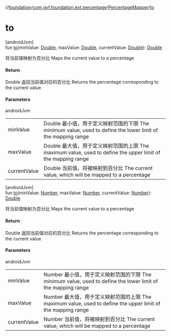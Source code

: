 //[foundation](../../../index.md)/[com.gyf.foundation.ext.percentage](../index.md)/[PercentageMapper](index.md)/[to](to.md)

# to

[androidJvm]\
fun [to](to.md)(minValue: [Double](https://kotlinlang.org/api/core/kotlin-stdlib/kotlin/-double/index.html), maxValue: [Double](https://kotlinlang.org/api/core/kotlin-stdlib/kotlin/-double/index.html), currentValue: [Double](https://kotlinlang.org/api/core/kotlin-stdlib/kotlin/-double/index.html)): [Double](https://kotlinlang.org/api/core/kotlin-stdlib/kotlin/-double/index.html)

将当前值映射为百分比 Maps the current value to a percentage

#### Return

Double 返回当前值对应的百分比     Returns the percentage corresponding to the current value

#### Parameters

androidJvm

| | |
|---|---|
| minValue | Double 最小值，用于定义映射范围的下限     The minimum value, used to define the lower limit of the mapping range |
| maxValue | Double 最大值，用于定义映射范围的上限     The maximum value, used to define the upper limit of the mapping range |
| currentValue | Double 当前值，将被映射到百分比     The current value, which will be mapped to a percentage |

[androidJvm]\
fun [to](to.md)(minValue: [Number](https://kotlinlang.org/api/core/kotlin-stdlib/kotlin/-number/index.html), maxValue: [Number](https://kotlinlang.org/api/core/kotlin-stdlib/kotlin/-number/index.html), currentValue: [Number](https://kotlinlang.org/api/core/kotlin-stdlib/kotlin/-number/index.html)): [Double](https://kotlinlang.org/api/core/kotlin-stdlib/kotlin/-double/index.html)

将当前值映射为百分比 Maps the current value to a percentage

#### Return

Double 返回当前值对应的百分比     Returns the percentage corresponding to the current value

#### Parameters

androidJvm

| | |
|---|---|
| minValue | Number 最小值，用于定义映射范围的下限     The minimum value, used to define the lower limit of the mapping range |
| maxValue | Number 最大值，用于定义映射范围的上限     The maximum value, used to define the upper limit of the mapping range |
| currentValue | Number 当前值，将被映射到百分比     The current value, which will be mapped to a percentage |